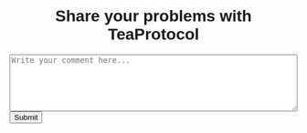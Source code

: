 <!DOCTYPE html>
<html lang="en">
<head>
<meta charset="UTF-8">
<meta name="viewport" content="width=device-width, initial-scale=1.0">
<title>TeaProtocol - Share Your Problems</title>
<style>
    body {
        font-family: Arial, sans-serif;
        margin: 0;
        padding: 20px;
    }
    .container {
        max-width: 600px;
        margin: auto;
    }
    h1 {
        text-align: center;
    }
    #commentForm {
        margin-bottom: 20px;
    }
    #commentForm textarea {
        width: 100%;
        height: 100px;
        resize: vertical;
    }
    .comment {
        background-color: #f9f9f9;
        padding: 10px;
        margin-bottom: 10px;
        border-radius: 5px;
    }
</style>
</head>
<body>
<div class="container">
    <h1>Share your problems with TeaProtocol</h1>
    <form id="commentForm">
        <textarea id="comment" placeholder="Write your comment here..." required></textarea>
        <br>
        <button type="submit">Submit</button>
    </form>
    <div id="comments">
        <!-- Comments will be displayed here -->
    </div>
</div>

<script>
    document.getElementById('commentForm').addEventListener('submit', function(event) {
        event.preventDefault(); // Prevent form submission
        var commentText = document.getElementById('comment').value;
        if (commentText.trim() !== '') {
            var commentElement = document.createElement('div');
            commentElement.classList.add('comment');
            commentElement.textContent = commentText;
            document.getElementById('comments').appendChild(commentElement);
            document.getElementById('commentForm').reset();
        } else {
            alert('Please enter your comment!');
        }
    });
</script>

</body>
</html>
